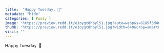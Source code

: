 ```yaml
---
title:  "Happy Tuesday. 🥰"
metadate: "hide"
categories: [ Pussy ]
image: "https://preview.redd.it/e1oygt8hbyl51.jpg?auto=webp&s=6185f3d462e7407700d36d33557bb0552929b321"
thumb: "https://preview.redd.it/e1oygt8hbyl51.jpg?width=640&crop=smart&auto=webp&s=2e28fff0dd84c65066e6bf276f6dccd370ff8f22"
visit: ""
---
```

Happy Tuesday. 🥰

